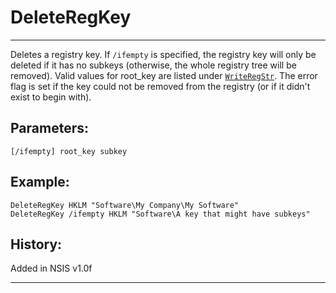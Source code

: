 # DeleteRegKey

---

Deletes a registry key. If `/ifempty` is specified, the registry key will only be deleted if it has no subkeys (otherwise, the whole registry tree will be removed). Valid values for root_key are listed under [`WriteRegStr`][1]. The error flag is set if the key could not be removed from the registry (or if it didn't exist to begin with).

## Parameters:

    [/ifempty] root_key subkey

## Example:

	DeleteRegKey HKLM "Software\My Company\My Software"
	DeleteRegKey /ifempty HKLM "Software\A key that might have subkeys"

## History:

Added in NSIS v1.0f

---

[1]: WriteRegStr.markdown